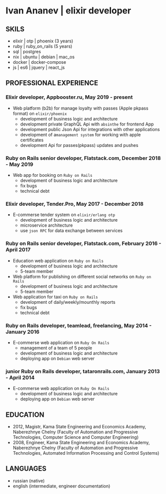# Ivan Ananev | elixir developer

## SKILS

* elixir | otp | phoenix (3 years)
* ruby | ruby_on_rails (5 years)
* sql | postgres
* nix | ubuntu | debian | mac_os
* docker | docker-compose
* js | es6 | jquery | react_js

## PROFESSIONAL EXPERIENCE

### Elixir developer, Appbooster.ru, May 2019 - present

* Web platform (b2b) for manage loyalty with passes (Apple pkpass format) on `elixir/phoenix`
  - development of business logic and architecture
  - development private GraphQL Api with `absinthe` for frontend App
  - development public Json Api for integrations with other applications
  - development of a`management system` for working with apple certificates
  - development Api for passes(pkpass) updates and pushes

### Ruby on Rails senior developer, Flatstack.com, December 2018 - May 2019

* Web app for booking on `Ruby on Rails`
  - development of business logic and architecture
  - fix bugs
  - technical debt

### Elixir developer, Tender.Pro, May 2017 - December 2018

* E-commerse tender system on `elixir/erlang otp`
  - development of business logic and architecture
  - microservice architecture
  - use `json RPC` for data exchange between services

### Ruby on Rails senior developer, Flatstack.com, February 2016 - April 2017

* Education web application on `Ruby on Rails`
  - development of business logic and architecture
  - 5-team member
* Web platform for publishing on different social networks on `Ruby on Rails`
  - development of business logic and architecture
  - 5-team member
* Web application for taxi on `Ruby on Rails`
  - development of daily/weekly/mounthly reports
  - fix bugs
  - technical debt

### Ruby on Rails developer, teamlead, freelancing, May 2014 - January 2016

* E-commerse web application on `Ruby On Rails`
  - management of a team of 5 people
  - development of business logic and architecture
  - deploying app on `Debian` web server

### junior Ruby on Rails developer, tataronrails.com, January 2013 - April 2014

* E-commerse web application on `Ruby On Rails`
  - development of business logic and architecture
  - deploying app on `Debian` web server

## EDUCATION

* 2012, Magistr, Kama State Engineering and Economics Academy, Naberezhnye Chelny (Faculty of Automation and Progressive Technologies, Computer Science and Computer Engineering)
* 2008, Engineer, Kama State Engineering and Economics Academy, Naberezhnye Chelny (Faculty of Automation and Progressive Technologies, Automated Information Processing and Control Systems)

## LANGUAGES

* russian (native)
* english (intermediate, engineer documentation)